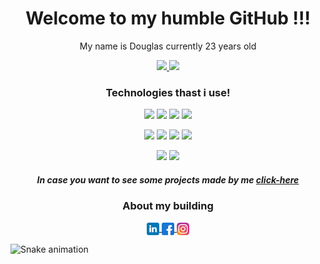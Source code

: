 <h1 align="center">Welcome to my humble GitHub !!!</h1>
<p align="center">My name is Douglas currently 23 years old</p>

<div align="center">
    <a href="https://github.com/DouglasSerena">
        <img height="180em" src="https://github-readme-stats.vercel.app/api?username=DouglasSerena&show_icons=true&count_private=true&theme=omni" />
    </a>
    <a href="https://github.com/DouglasSerena">
        <img height="180em" src="https://github-readme-stats.vercel.app/api/top-langs/?username=DouglasSerena&layout=compact&count_private=true&theme=omni" />
    </a>
</div>

<h3 align="center">Technologies thast i use!</h3>
<p align="center">
    <img src="https://img.shields.io/badge/language-TypeScript-blue"/>
    <img src="https://img.shields.io/badge/framework-Node-brightgreen"/>
    <img src="https://img.shields.io/badge/framework-Angular-orange"/>
    <img src="https://img.shields.io/badge/framework-React-blue"/>
</p>
<p align="center">
    <img src="https://img.shields.io/badge/language-JavaScript-yellow"/>
    <img src="https://img.shields.io/badge/language-HTML-red"/>
    <img src="https://img.shields.io/badge/language-css-blue"/>
    <img src="https://img.shields.io/badge/language-scss-purple"/>
</p>
<p align="center">
    <img src="https://img.shields.io/badge/language-c%23-blue"/>
    <img src="https://img.shields.io/badge/framework-dotnet-blue"/>
</p>

<h5 align="center">In case you want to see some projects made by me <a href="https://douglasserena.github.io/DouglasSerena/" target="blank">click-here</a></h5>

<h3 align="center">About my building</h3>

<p align="center">
    <a href="https://www.linkedin.com/in/douglas-serena-44ab721a0/" target="blank">
        <img align="center" src="/assets/svgs/linkedin.svg" alt="DouglasSerena" height="20" width="20" />
    </a>
    <a href="https://www.facebook.com/douglas.serena.9" target="blank">
        <img align="center" src="/assets/svgs/facebook.svg" alt="DouglasSerena" height="20" width="20" />
    </a>
    <a href="https://www.instagram.com/douglas_serena/?hl=pt-br" target="blank">
        <img align="center" src="/assets/svgs/instagram.svg" alt="DouglasSerena" height="20" width="20" />
    </a>
</p>

![Snake animation](https://github.com/DouglasSerena/DouglasSerena/blob/output/github-contribution-grid-snake.svg)
